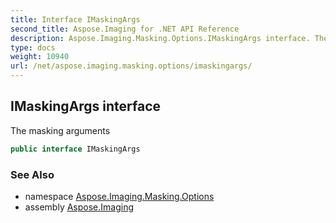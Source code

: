 ```yaml
---
title: Interface IMaskingArgs
second_title: Aspose.Imaging for .NET API Reference
description: Aspose.Imaging.Masking.Options.IMaskingArgs interface. The masking arguments
type: docs
weight: 10940
url: /net/aspose.imaging.masking.options/imaskingargs/
---
```

## IMaskingArgs interface

The masking arguments

```csharp
public interface IMaskingArgs
```

### See Also

* namespace [Aspose.Imaging.Masking.Options](../../aspose.imaging.masking.options/)
* assembly [Aspose.Imaging](../../)


